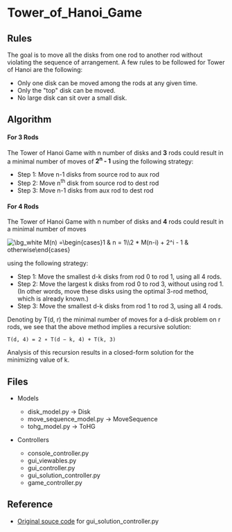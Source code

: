 # Tower_of_Hanoi_Game

## Rules
The goal is to move all the disks from one rod to another rod without violating the sequence of arrangement. 
A few rules to be followed for Tower of Hanoi are the following:
- Only one disk can be moved among the rods at any given time.
- Only the "top" disk can be moved.
- No large disk can sit over a small disk.

## Algorithm

#### For 3 Rods
The Tower of Hanoi Game with n number of disks and **3** rods could result in a minimal number of moves of **2<sup>n</sup> - 1**
using the following strategy:
- Step 1: Move n-1 disks from source rod to aux rod
- Step 2: Move n<sup>th</sup> disk from source rod to dest rod
- Step 3: Move n-1 disks from aux rod to dest rod


#### For 4 Rods
The Tower of Hanoi Game with n number of disks and **4** rods could result in a minimal number of moves

<img src="https://latex.codecogs.com/png.image?\dpi{110}&space;\bg_white&space;&space;M(n)&space;=\begin{cases}1&space;&&space;n&space;=&space;1\\2&space;*&space;M(n-i)&space;&plus;&space;2^i&space;-&space;1&space;&&space;otherwise\end{cases}&space;" title="\bg_white M(n) =\begin{cases}1 & n = 1\\2 * M(n-i) + 2^i - 1 & otherwise\end{cases} " />

using the following strategy:
- Step 1: Move the smallest d-k disks from rod 0 to rod 1, using all 4 rods.
- Step 2: Move the largest k disks from rod 0 to rod 3, without using rod 1. (In other words, move these disks using the optimal 3-rod method,
which is already known.)
- Step 3: Move the smallest d-k disks from rod 1 to rod 3, using all 4 rods.


Denoting by T(d, r) the minimal number of moves for a d-disk problem
on r rods, we see that the above method implies a recursive solution:

```equation
T(d, 4) = 2 ∗ T(d − k, 4) + T(k, 3)
```

Analysis of this recursion results in a closed-form solution for the minimizing value of k.

## Files
- Models
  - disk_model.py &rarr; Disk
  - move_sequence_model.py &rarr; MoveSequence
  - tohg_model.py &rarr; ToHG
  

- Controllers
  - console_controller.py
  - gui_viewables.py
  - gui_controller.py
  - gui_solution_controller.py
  - game_controller.py


## Reference
- [Original souce code](https://pythonturtle.academy/tower-of-hanoi/) for gui_solution_controller.py
